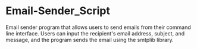 # Email-Sender_Script
 Email sender program that allows users to send emails from their command line interface. Users can input the recipient's email address, subject, and message, and the program sends the email using the smtplib library.
